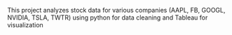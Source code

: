 This project analyzes stock data for various companies (AAPL, FB, GOOGL, NVIDIA, TSLA, TWTR) using python for data cleaning and Tableau for visualization
